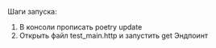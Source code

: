 Шаги запуска:
1. В консоли прописать poetry update
2. Открыть файл test_main.http и запустить get Эндпоинт

